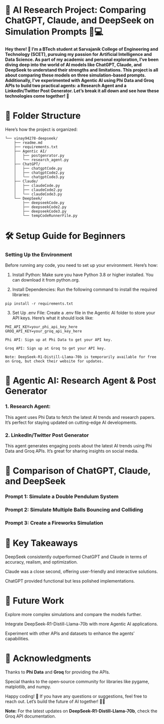 # 🚀 AI Research Project: Comparing ChatGPT, Claude, and DeepSeek on Simulation Prompts 🧠💻

#### Hey there! 👋 I’m a BTech student at **Sarvajanik College of Engineering and Technology (SCET)**, pursuing my passion for **Artificial Intelligence and Data Science**. As part of my academic and personal exploration, I’ve been diving deep into the world of AI models like **ChatGPT**, **Claude**, and **DeepSeek** to understand their strengths and limitations. This project is all about comparing these models on three simulation-based prompts. Additionally, I’ve experimented with **Agentic AI** using **Phi Data** and **Groq APIs** to build two practical agents: a **Research Agent** and a **LinkedIn/Twitter Post Generator**. Let’s break it all down and see how these technologies come together! 🎉

# 📂 Folder Structure
Here’s how the project is organized:

```
└── vinay94278-deepseek/
    ├── readme.md
    ├── requirements.txt
    ├── Agentic AI/
    │   ├── postgenrator.py
    │   └── research_agent.py
    ├── ChatGPT/
    │   ├── chatgptCode.py
    │   ├── chatgptCode2.py
    │   └── chatgptCode3.py
    ├── Claude/
    │   ├── claudeCode.py
    │   ├── claudeCode2.py
    │   └── claudeCode3.py
    └── DeepSeek/
        ├── deepseekCode.py
        ├── deepseekCode2.py
        ├── deepseekCode3.py
        └── tempCodeRunnerFile.py
```

# 🛠️ Setup Guide for Beginners
### Setting Up the Environment

Before running any code, you need to set up your environment. Here’s how:

1. Install Python: Make sure you have Python 3.8 or higher installed. You can download it from python.org.

2. Install Dependencies: Run the following command to install the required libraries:
```
pip install -r requirements.txt
```

3. Set Up .env File: Create a .env file in the Agentic AI folder to store your API keys. Here’s what it should look like:


```
PHI_API_KEY=your_phi_api_key_here
GROQ_API_KEY=your_groq_api_key_here
```

```
Phi API: Sign up at Phi Data to get your API key.

Groq API: Sign up at Groq to get your API key. 

Note: DeepSeek-R1-Distill-Llama-70b is temporarily available for free on Groq, but check their website for updates.
```

# 🤖 Agentic AI: Research Agent & Post Generator
### 1. Research Agent:
This agent uses Phi Data to fetch the latest AI trends and research papers. It’s perfect for staying updated on cutting-edge AI developments.

### 2. LinkedIn/Twitter Post Generator
This agent generates engaging posts about the latest AI trends using Phi Data and Groq APIs. It’s great for sharing insights on social media.

# 🧪 Comparison of ChatGPT, Claude, and DeepSeek
### Prompt 1: Simulate a Double Pendulum System

### Prompt 2: Simulate Multiple Balls Bouncing and Colliding


### Prompt 3: Create a Fireworks Simulation


# 🎯 Key Takeaways
DeepSeek consistently outperformed ChatGPT and Claude in terms of accuracy, realism, and optimization.

Claude was a close second, offering user-friendly and interactive solutions.

ChatGPT provided functional but less polished implementations.

# 🔮 Future Work
Explore more complex simulations and compare the models further.

Integrate DeepSeek-R1-Distill-Llama-70b with more Agentic AI applications.

Experiment with other APIs and datasets to enhance the agents’ capabilities.

# 🙏 Acknowledgments
Thanks to <b>Phi Data</b> and <b>Groq</b> for providing the APIs.

Special thanks to the open-source community for libraries like pygame, matplotlib, and numpy.

Happy coding! 🚀 If you have any questions or suggestions, feel free to reach out. Let’s build the future of AI together! 🤖✨

**Note:** For the latest updates on **DeepSeek-R1-Distill-Llama-70b**, check the Groq API documentation.